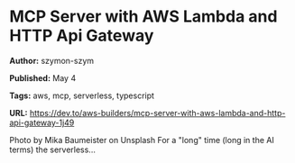 # MCP Server with AWS Lambda and HTTP Api Gateway

**Author:** szymon-szym

**Published:** May 4

**Tags:** aws, mcp, serverless, typescript

**URL:** https://dev.to/aws-builders/mcp-server-with-aws-lambda-and-http-api-gateway-1j49

Photo by Mika Baumeister on Unsplash  For a "long" time (long in the AI terms) the serverless...